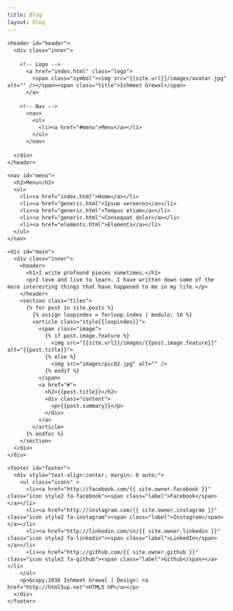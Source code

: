 ```yaml
---
title: Blog
layout: blog
---
```


<!-- This loops through the paginated posts 
<div class="row blog-posts-featured">
{% for post in site.posts %}
  <div class="article-wrapper z-depth-1 white">
    {% if post.image.feature %}
      <div class="feature-image">
        <img src="{{site.url}}/images/{{post.image.feature}}" alt="{{post.title}}">
      </div>
    {% endif %}
    <article>
      <h1><a href="{{ post.url }}">{{ post.title }}</a></h1>
      <span class="post-meta"><time datetime="{{ post.date | date_to_xmlschema }}" itemprop="datePublished">{{ post.date | date: "%b %-d, %Y" }}</time></span>
      <div class="content {{post.layout}}">
        {{ post.content }}
      </div>
    </article>
  </div>
{% endfor %}
</div>
-->

<div id="wrapper">

  <!-- Header -->
    <header id="header">
      <div class="inner">

        <!-- Logo -->
          <a href="index.html" class="logo">
            <span class="symbol"><img src="{{site.url}}/images/avatar.jpg" alt="" /></span><span class="title">Ishmeet Grewal</span>
          </a>

        <!-- Nav -->
          <nav>
            <ul>
              <li><a href="#menu">Menu</a></li>
            </ul>
          </nav>

      </div>
    </header>

  <!-- Menu -->
    <nav id="menu">
      <h2>Menu</h2>
      <ul>
        <li><a href="index.html">Home</a></li>
        <li><a href="generic.html">Ipsum veroeros</a></li>
        <li><a href="generic.html">Tempus etiam</a></li>
        <li><a href="generic.html">Consequat dolor</a></li>
        <li><a href="elements.html">Elements</a></li>
      </ul>
    </nav>

  <!-- Main -->
    <div id="main">
      <div class="inner">
        <header>
          <h1>I write profound pieces sometimes.</h1>
          <p>I love and live to learn. I have written down some of the more interesting things that have happened to me in my life.</p>
        </header>
        <section class="tiles">
          {% for post in site.posts %}
            {% assign loopindex = forloop.index | modulo: 10 %}
            <article class="style{{loopindex}}">
              <span class="image">
                {% if post.image.feature %}
                  <img src="{{site.url}}/images/{{post.image.feature}}" alt="{{post.title}}">
                {% else %}
                  <img src="images/pic02.jpg" alt="" />
                {% endif %}
              </span>
              <a href="#">
                <h2>{{post.title}}</h2>
                <div class="content">
                  <p>{{post.summary}}</p>
                </div>
              </a>
            </article>
          {% endfor %}
        </section>
      </div>
    </div>

  <!-- Footer -->
    <footer id="footer">
      <div style="text-align:center; margin: 0 auto;">
        <ul class="icons" >
          <li><a href="http://facebook.com/{{ site.owner.facebook }}" class="icon style2 fa-facebook"><span class="label">Facebook</span></a></li>
          <li><a href="http://instagram.com/{{ site.owner.instagram }}" class="icon style2 fa-instagram"><span class="label">Instagram</span></a></li>
          <li><a href="http://linkedin.com/in/{{ site.owner.linkedin }}" class="icon style2 fa-linkedin"><span class="label">LinkedIn</span></a></li>
          <li><a href="http://github.com/{{ site.owner.github }}" class="icon style2 fa-github"><span class="label">Github</span></a></li>
        </ul>
        <p>&copy;2016 Ishmeet Grewal | Design: <a href="http://html5up.net">HTML5 UP</a></p>
      </div>
    </footer>

</div>